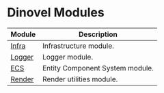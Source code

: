 # Dinovel Modules

| Module                       | Description                     |
| ---------------------------- | ------------------------------- |
| [Infra](/modules/infra.md)   | Infrastructure module.          |
| [Logger](/modules/logger.md) | Logger module.                  |
| [ECS](/modules/ecs.md)       | Entity Component System module. |
| [Render](/modules/render.md) | Render utilities module.        |
